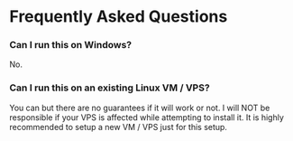 # Frequently Asked Questions

### Can I run this on Windows?

No.

### Can I run this on an existing Linux VM / VPS?

You can but there are no guarantees if it will work or not. I will NOT be responsible if your VPS is affected while attempting to install it. It is highly recommended to setup a new VM / VPS just for this setup.
